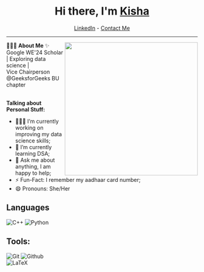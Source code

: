 <h1 align="center"> Hi there, I'm <a href="https://www.linkedin.com/in/kishaagarwal/">Kisha</a> </h1>
<!--- Adding Header Elements -->
<p align="center">
  <a href="https://www.linkedin.com/in/kishaagarwal/">LinkedIn</a> - 
  <a href="mailto:kisha.agarwal.7@gmail.com">Contact Me</a>

</p>

-----------------------------------------------------------
👨🏻‍💻 **About Me**<img src="https://raw.githubusercontent.com/sanjay-kv/sanjay-kv/main/Assets/illustration.png" min-width="300px" max-width="300px" width="350px" align="right"> 
✨ Google WE'24 Scholar | Exploring data science |<br> Vice Chairperson @GeeksforGeeks BU chapter <br><br>

**Talking about Personal Stuff:**

- 👨🏽‍💻 I’m currently working on improving my data science skills;
- 🌱 I’m currently learning DSA;
- 💬 Ask me about anything, I am happy to help;
- ⚡️ Fun-Fact: I remember my aadhaar card number;
- 😄 Pronouns: She/Her
  
## Languages

![C++](https://img.shields.io/badge/-C++-A8B9CC?style=flat&logo=c%2B%2B&logoColor=white&logoWidth=30)
![Python](https://img.shields.io/badge/-Python-3776AB?style=flat&logo=python&logoColor=white&logoWidth=30)

## Tools:

![Git](https://img.shields.io/badge/-Git-000000?style=flat&logo=git)
![Github](https://img.shields.io/badge/-Github-000000?style=flat&logo=github) <br />
![LaTeX](https://img.shields.io/badge/LaTeX--blue?style=flat&logo=latex&logoColor=white&logoText=)






<!--
**kishaaa8/kishaaa8** is a ✨ _special_ ✨ repository because its `README.md` (this file) appears on your GitHub profile.

Here are some ideas to get you started:

- 🔭 I’m currently working on ...
- 🌱 I’m currently learning ...
- 👯 I’m looking to collaborate on ...
- 🤔 I’m looking for help with ...
- 💬 Ask me about ...
- 📫 How to reach me: ...
- 😄 Pronouns: ...
- ⚡ Fun fact: ...
-->
